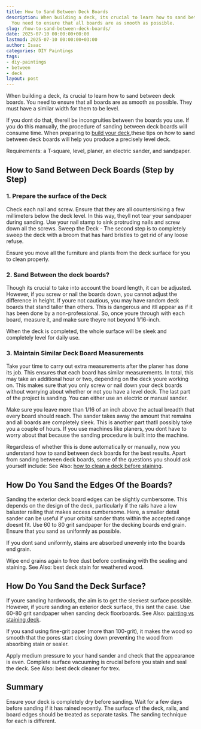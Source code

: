 ```yaml
---
title: How to Sand Between Deck Boards
description: When building a deck, its crucial to learn how to sand between deck boards.
  You need to ensure that all boards are as smooth as possible.
slug: /how-to-sand-between-deck-boards/
date: 2025-07-10 00:00:00+00:00
lastmod: 2025-07-10 00:00:00+03:00
author: Isaac
categories: DIY Paintings
tags:
- diy-paintings
- between
- deck
layout: post
---
```

When building a deck, its crucial to learn how to sand between deck boards. You need to ensure that all boards are as smooth as possible. They must have a similar width for them to be level.

If you dont do that, therell be incongruities between the boards you use. If you do this manually, the procedure of sanding between deck boards will consume time. When preparing to [build your deck](https://www.extension.iastate.edu/smallfarms/toxicity-concerns-about-raised-bed-construction-materials),these tips on how to sand between deck boards will help you produce a precisely level deck.

Requirements: a T-square, level, planer, an electric sander, and sandpaper.

##  **How to Sand Between Deck Boards (Step by Step)**

###  **1. Prepare the surface of the Deck**

Check each nail and screw. Ensure that they are all countersinking a few millimeters below the deck level. In this way, theyll not tear your sandpaper during sanding. Use your nail stamp to sink protruding nails and screw down all the screws. Sweep the Deck - The second step is to completely sweep the deck with a broom that has hard bristles to get rid of any loose refuse.

Ensure you move all the furniture and plants from the deck surface for you to clean properly.

###  **2. Sand Between the deck boards?**

Though its crucial to take into account the board length, it can be adjusted. However, if you screw or nail the boards down, you cannot adjust the difference in height. If youre not cautious, you may have random deck boards that stand taller than others. This is dangerous and itll appear as if it has been done by a non-professional. So, once youre through with each board, measure it, and make sure theyre not beyond 1/16-inch.

When the deck is completed, the whole surface will be sleek and completely level for daily use.

###  3. Maintain Similar Deck Board Measurements

Take your time to carry out extra measurements after the planer has done its job. This ensures that each board has similar measurements. In total, this may take an additional hour or two, depending on the deck youre working on. This makes sure that you only screw or nail down your deck boards without worrying about whether or not you have a level deck. The last part of the project is sanding. You can either use an electric or manual sander.

Make sure you leave more than 1/16 of an inch above the actual breadth that every board should reach. The sander takes away the amount that remains and all boards are completely sleek. This is another part thatll possibly take you a couple of hours. If you use machines like planers, you dont have to worry about that because the sanding procedure is built into the machine.

Regardless of whether this is done automatically or manually, now you understand how to sand between deck boards for the best results. Apart from sanding between deck boards, some of the questions you should ask yourself include: See Also: [how to clean a deck before staining](https://pestpolicy.com/how-to-clean-a-deck-before-staining/).

##  **How Do You Sand the Edges Of the Boards?**

Sanding the exterior deck board edges can be slightly cumbersome. This depends on the design of the deck, particularly if the rails have a low baluster railing that makes access cumbersome. Here, a smaller detail sander can be useful if your orbital sander thats within the accepted range doesnt fit. Use 60 to 80 grit sandpaper for the decking boards end grain. Ensure that you sand as uniformly as possible.

If you dont sand uniformly, stains are absorbed unevenly into the boards end grain.

Wipe end grains again to free dust before continuing with the sealing and staining. See Also: best deck stain for weathered wood.

##  **How Do You Sand the Deck Surface?**

If youre sanding hardwoods, the aim is to get the sleekest surface possible. However, if youre sanding an exterior deck surface, this isnt the case. Use 60-80 grit sandpaper when sanding deck floorboards. See Also: [painting vs staining deck](https://pestpolicy.com/painting-vs-staining-deck/).

If you sand using fine-grit paper (more than 100-grit), it makes the wood so smooth that the pores start closing down preventing the wood from absorbing stain or sealer.

Apply medium pressure to your hand sander and check that the appearance is even. Complete surface vacuuming is crucial before you stain and seal the deck. See Also: best deck cleaner for trex.

##  **Summary**

Ensure your deck is completely dry before sanding. Wait for a few days before sanding if it has rained recently. The surface of the deck, rails, and board edges should be treated as separate tasks. The sanding technique for each is different.